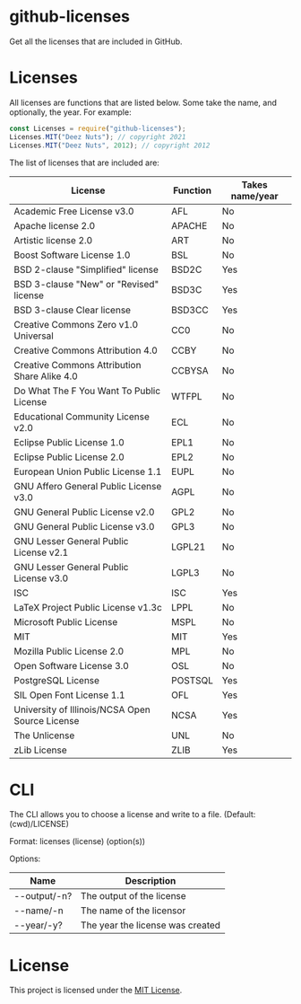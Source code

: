 # github-licenses
Get all the licenses that are included in GitHub.

# Licenses
All licenses are functions that are listed below. Some take the name, and optionally, the year. For example:
```js
const Licenses = require("github-licenses");
Licenses.MIT("Deez Nuts"); // copyright 2021
Licenses.MIT("Deez Nuts", 2012); // copyright 2012
```

The list of licenses that are included are:

License | Function | Takes name/year
--------|----------|----------------
Academic Free License v3.0 | AFL | No
Apache license 2.0 | APACHE | No
Artistic license 2.0 | ART | No
Boost Software License 1.0 | BSL | No
BSD 2-clause "Simplified" license | BSD2C | Yes
BSD 3-clause "New" or "Revised" license | BSD3C | Yes
BSD 3-clause Clear license | BSD3CC | Yes
Creative Commons Zero v1.0 Universal | CC0 | No
Creative Commons Attribution 4.0 | CCBY | No
Creative Commons Attribution Share Alike 4.0 | CCBYSA | No
Do What The F You Want To Public License | WTFPL | No
Educational Community License v2.0 | ECL | No
Eclipse Public License 1.0 | EPL1 | No
Eclipse Public License 2.0 | EPL2 | No
European Union Public License 1.1 | EUPL | No
GNU Affero General Public License v3.0 | AGPL | No
GNU General Public License v2.0 | GPL2 | No
GNU General Public License v3.0 | GPL3 | No
GNU Lesser General Public License v2.1 | LGPL21 | No
GNU Lesser General Public License v3.0 | LGPL3 | No
ISC | ISC | Yes
LaTeX Project Public License v1.3c | LPPL | No
Microsoft Public License | MSPL | No
MIT | MIT | Yes
Mozilla Public License 2.0 | MPL | No
Open Software License 3.0 | OSL | No
PostgreSQL License | POSTSQL | Yes
SIL Open Font License 1.1 | OFL | Yes
University of Illinois/NCSA Open Source License | NCSA | Yes
The Unlicense | UNL | No
zLib License | ZLIB | Yes

# CLI
The CLI allows you to choose a license and write to a file. (Default: (cwd)/LICENSE)

Format: licenses (license) (option(s))

Options:

Name | Description
-----|------------
--output/-n? | The output of the license
--name/-n | The name of the licensor
--year/-y? | The year the license was created

# License
This project is licensed under the [MIT License](./LICENSE).